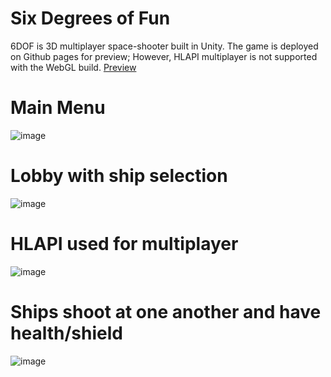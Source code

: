 # Six Degrees of Fun
6DOF is 3D multiplayer space-shooter built in Unity.
The game is deployed on Github pages for preview; However, HLAPI multiplayer is not supported with the WebGL build.
[Preview](https://azianequation.github.io/)
# Main Menu
![image](https://user-images.githubusercontent.com/47394267/72549534-df244980-385e-11ea-90bb-9fe28977db2e.png)
# Lobby with ship selection
![image](https://user-images.githubusercontent.com/47394267/72548901-a6d03b80-385d-11ea-913f-1d9de4fea1ca.png)
# HLAPI used for multiplayer
![image](https://user-images.githubusercontent.com/47394267/72549128-21995680-385e-11ea-853f-847ea08f625f.png)
# Ships shoot at one another and have health/shield
![image](https://user-images.githubusercontent.com/47394267/72549288-6a510f80-385e-11ea-8f4c-69df5ea8c513.png)
